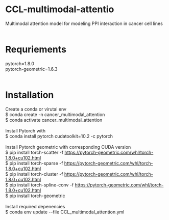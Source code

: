# CCL-multimodal-attentio
Multimodal attention model for modeling PPI interaction in cancer cell lines<br/>
<br/>

# Requriements
pytorch=1.8.0 <br/>
pytorch-geometric=1.6.3 <br/>
<br/>
# Installation
Create a conda or virutal env <br/>
$ conda create -n cancer_multimodal_attention <br/>
$ conda activate cancer_multimodal_attention <br/>
<br/>
Install Pytorch with <br/>
$ conda install pytorch cudatoolkit=10.2 -c pytorch <br/>
<br/>
Install Pytorch geometric with corresponding CUDA version<br/>
$ pip install torch-scatter -f https://pytorch-geometric.com/whl/torch-1.8.0+cu102.html <br/>
$ pip install torch-sparse -f https://pytorch-geometric.com/whl/torch-1.8.0+cu102.html <br/>
$ pip install torch-cluster -f https://pytorch-geometric.com/whl/torch-1.8.0+cu102.html <br/>
$ pip install torch-spline-conv -f https://pytorch-geometric.com/whl/torch-1.8.0+cu102.html <br/>
$ pip install torch-geometric <br/>
<br/>
Install required depenencies <br/>
$ conda env update --file CCL_multimodal_attention.yml <br/>
